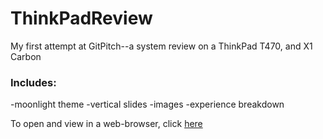 # ThinkPadReview
My first attempt at GitPitch--a system review on a ThinkPad T470, and X1 Carbon

### Includes: 
-moonlight theme
-vertical slides
-images
-experience breakdown

To open and view in a web-browser, click [here](https://gitpitch.com/VickiShaw94/ThinkPadReview)

